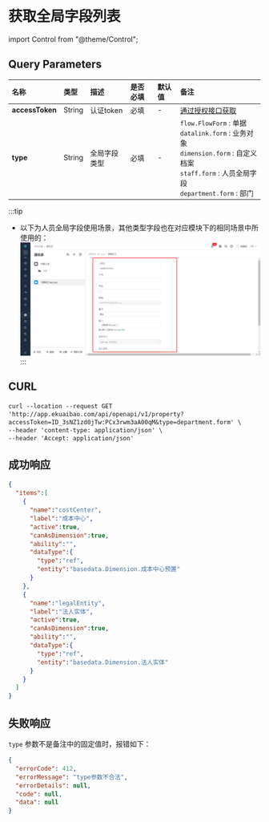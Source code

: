 # 获取全局字段列表

import Control from "@theme/Control";

<Control
method="GET"
url="/api/openapi/v1/property"
/>

## Query Parameters

| 名称 | 类型 | 描述 | 是否必填 | 默认值 | 备注 |
| :--- | :--- | :--- | :--- |:--- | :--- |
| **accessToken** | String | 认证token  | 必填  | - | [通过授权接口获取](/docs/open-api/getting-started/auth) |
| **type**        | String | 全局字段类型 | 必填  | - | `flow.FlowForm` : 单据<br/>`datalink.form` : 业务对象<br/>`dimension.form` : 自定义档案<br/>`staff.form` : 人员全局字段<br/>`department.form` : 部门 | 

:::tip
 - 以下为人员全局字段使用场景，其他类型字段也在对应模块下的相同场景中所使用的：
   ![员工类型全局字段使用场景](images/员工类型全局字段使用场景.png)
:::

## CURL
```shell
curl --location --request GET 'http://app.ekuaibao.com/api/openapi/v1/property?accessToken=ID_3sNZ1zd0jTw:PCx3rwm3aA00qM&type=department.form' \
--header 'content-type: application/json' \
--header 'Accept: application/json'
```

## 成功响应
```json
{
  "items":[
    {
      "name":"costCenter",
      "label":"成本中心",
      "active":true,
      "canAsDimension":true,
      "ability":"",
      "dataType":{
        "type":"ref",
        "entity":"basedata.Dimension.成本中心预置"
      }
    },
    {
      "name":"legalEntity",
      "label":"法人实体",
      "active":true,
      "canAsDimension":true,
      "ability":"",
      "dataType":{
        "type":"ref",
        "entity":"basedata.Dimension.法人实体"
      }
    }
  ]
}
```

## 失败响应
`type` 参数不是备注中的固定值时，报错如下：
```json
{
  "errorCode": 412,
  "errorMessage": "type参数不合法",
  "errorDetails": null,
  "code": null,
  "data": null
}
```

